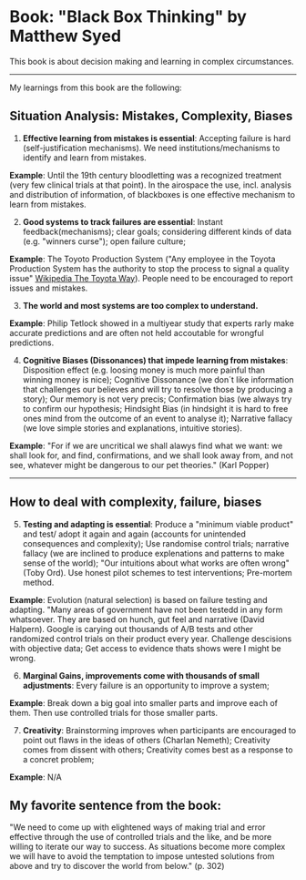# Book: "Black Box Thinking" by Matthew Syed

This book is about decision making and learning in complex circumstances.

---

My learnings from this book are the following:

## Situation Analysis: Mistakes, Complexity, Biases

1. **Effective learning from mistakes is essential**: Accepting failure is hard (self-justification mechanisms). We need institutions/mechanisms to identify and learn from mistakes.

**Example**: Until the 19th century bloodletting was a recognized treatment (very few clinical trials at that point). In the airospace the use, incl. analysis and distribution of information, of blackboxes is one effective mechanism to learn from mistakes.

2. **Good systems to track failures are essential**: Instant feedback(mechanisms); clear goals; considering different kinds of data (e.g. "winners curse"); open failure culture;

**Example**: The Toyoto Production System ("Any employee in the Toyota Production System has the authority to stop the process to signal a quality issue" [Wikipedia The Toyota Way](https://en.wikipedia.org/wiki/The_Toyota_Way)). People need to be encouraged to report issues and mistakes.

3. **The world and most systems are too complex to understand.**

**Example**: Philip Tetlock showed in a multiyear study that experts rarly make accurate predictions and are often not held accoutable for wrongful predictions.

4. **Cognitive Biases (Dissonances) that impede learning from mistakes**: Disposition effect (e.g. loosing money is much more painful than winning money is nice); Cognitive Dissonance (we don´t like information that challenges our believes and will try to resolve those by producing a story); Our memory is not very precis; Confirmation bias (we always try to confirm our hypothesis; Hindsight Bias (in hindsight it is hard to free ones mind from the outcome of an event to analyse it); Narrative fallacy (we love simple stories and explanations, intuitive stories).

**Example**: "For if we are uncritical we shall alawys find what we want: we shall look for, and find, confirmations, and we shall look away from, and not see, whatever might be dangerous to our pet theories." (Karl Popper)

---

## How to deal with complexity, failure, biases

5. **Testing and adapting is essential**: Produce a "minimum viable product" and test/ adopt it again and again (accounts for unintended consequences and complexity); Use randomise control trials; narrative fallacy (we are inclined to produce explenations and patterns to make sense of the world); "Our intuitions about what works are often wrong" (Toby Ord). Use honest pilot schemes to test interventions; Pre-mortem method.

**Example**: Evolution (natural selection) is based on failure testing and adapting. "Many areas of government have not been testedd in any form whatsoever. They are based on hunch, gut feel and narrative (David Halpern). Google is carying out thousands of A/B tests and other randomized control trials on their product every year. Challenge descisions with objective data; Get access to evidence thats shows were I might be wrong.

6. **Marginal Gains, improvements come with thousands of small adjustments**: Every failure is an opportunity to improve a system;

**Example**: Break down a big goal into smaller parts and improve each of them. Then use controlled trials for those smaller parts.

7. **Creativity**: Brainstorming improves when participants are encouraged to point out flaws in the ideas of others (Charlan Nemeth); Creativity comes from dissent with others; Creativity comes best as a response to a concret problem;

**Example**: N/A

## My favorite sentence from the book:
"We need to come up with elightened ways of making trial and error effective through the use of controlled trials and the like, and be more willing to iterate our way to success. As situations become more complex we will have to avoid the temptation to impose untested solutions from above and try to discover the world from below." (p. 302)
